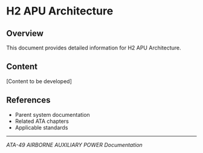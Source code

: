 # H2 APU Architecture

## Overview

This document provides detailed information for H2 APU Architecture.

## Content

[Content to be developed]

## References

- Parent system documentation
- Related ATA chapters
- Applicable standards

---

*ATA-49 AIRBORNE AUXILIARY POWER Documentation*
